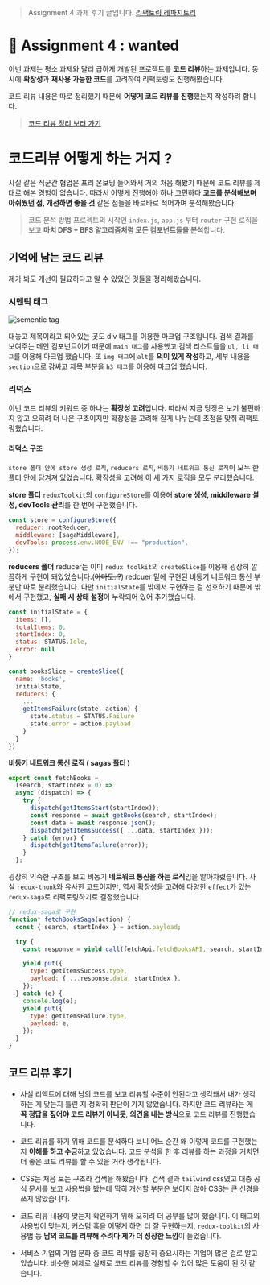 > Assignment 4 과제 후기 글입니다.
> [리팩토링 레파지토리](https://github.com/POB-Coconut/Assignment4-DW-SW)

# 🎯 Assignment 4 : wanted

이번 과제는 평소 과제와 달리 급하게 개발된 프로젝트를 **코드 리뷰**하는 과제입니다. 동시에 **확장성**과 **재사용 가능한 코드**를 고려하여 리팩토링도 진행해봤습니다.

코드 리뷰 내용은 따로 정리했기 때문에 **어떻게 코드 리뷰를 진행**했는지 작성하려 합니다.

> [코드 리뷰 정리 보러 가기](https://teal-fireplant-241.notion.site/Assignment-4-wanted-ff1c5b0b82fb4b348bf18bd3ed3fd67e)

# 코드리뷰 어떻게 하는 거지 ?

사실 같은 직군간 협업은 프리 온보딩 들어와서 거의 처음 해봤기 때문에 코드 리뷰를 제대로 해본 경험이 없습니다. 따라서 어떻게 진행해야 하나 고민하다 **코드를 분석해보며 아쉬웠던 점, 개선하면 좋을 것** 같은 점들을 바로바로 적어가며 분석해봤습니다.

> 코드 분석 방법
> 프로젝트의 시작인 `index.js`, `app.js` 부터 `router` 구현 로직을 보고 **마치 DFS + BFS 알고리즘처럼 모든 컴포넌트들을 분석**합니다.

## 기억에 남는 코드 리뷰

제가 봐도 개선이 필요하다고 알 수 있었던 것들을 정리해봤습니다.

### 시멘틱 태그

<img src="https://user-images.githubusercontent.com/59330828/128938493-11573def-fcb5-49a1-be29-ee4c271f87b8.PNG" alt="sementic tag">

대놓고 제목이라고 되어있는 곳도 div 태그를 이용한 마크업 구조입니다.
검색 결과를 보여주는 메인 컴포넌트이기 때문에 `main 태그`를 사용했고 검색 리스트들을 `ul, li 태그`를 이용해 마크업 했습니다.
또 `img 태그`에 `alt`를 **의미 있게 작성**하고, 세부 내용을 `section`으로 감싸고 제목 부분을 `h3 태그`를 이용해 마크업 했습니다.

### 리덕스

이번 코드 리뷰의 키워드 중 하나는 **확장성 고려**입니다. 따라서 지금 당장은 보기 불편하지 않고 오히려 더 나은 구조이지만 확장성을 고려해 잘게 나누는데 초점을 맞춰 리팩토링했습니다.

#### 리덕스 구조

`store 폴더 안에 store 생성 로직`, `reducers 로직`, `비동기 네트워크 통신 로직`이 모두 한 폴더 안에 담겨져 있었습니다. 확장성을 고려해 이 세 가지 로직을 모두 분리했습니다.

**store 폴더**
`reduxToolkit`의 `configureStore`를 이용해 **store 생성, middleware 설정, devTools 관리**를 한 번에 구현했습니다.

```javascript
const store = configureStore({
  reducer: rootReducer,
  middleware: [sagaMiddleware],
  devTools: process.env.NODE_ENV !== "production",
});
```

**reducers 폴더**
reducer는 이미 `redux toolkit`의 `createSlice`를 이용해 굉장히 깔끔하게 구현이 돼있었습니다.(~~아마도..?~~) redcuer 밑에 구현된 비동기 네트워크 통신 부분만 따로 분리했습니다.
다만 `initialState`를 밖에서 구현하는 걸 선호하기 때문에 밖에서 구현했고, **실패 시 상태 설정**이 누락되어 있어 추가했습니다.

```javascript
const initialState = {
  items: [],
  totalItems: 0,
  startIndex: 0,
  status: STATUS.Idle,
  error: null
}

const booksSlice = createSlice({
  name: 'books',
  initialState,
  reducers: {
    ...
    getItemsFailure(state, action) {
      state.status = STATUS.Failure
      state.error = action.payload
    }
  }
})
```

**비동기 네트워크 통신 로직 ( sagas 폴더 )**

```javascript
export const fetchBooks =
  (search, startIndex = 0) =>
  async (dispatch) => {
    try {
      dispatch(getItemsStart(startIndex));
      const response = await getBooks(search, startIndex);
      const data = await response.json();
      dispatch(getItemsSuccess({ ...data, startIndex }));
    } catch (error) {
      dispatch(getItemsFailure(error));
    }
  };
```

굉장히 익숙한 구조를 보고 비동기 **네트워크 통신을 하는 로직**임을 알아차렸습니다. 사실 `redux-thunk`와 유사한 코드이지만, 역시 확장성을 고려해 다양한 `effect`가 있는 `redux-saga`로 리팩토링하기로 결정했습니다.

```javascript
// redux-saga로 구현
function* fetchBooksSaga(action) {
  const { search, startIndex } = action.payload;

  try {
    const response = yield call(fetchApi.fetchBooksAPI, search, startIndex);

    yield put({
      type: getItemsSuccess.type,
      payload: { ...response.data, startIndex },
    });
  } catch (e) {
    console.log(e);
    yield put({
      type: getItemsFailure.type,
      payload: e,
    });
  }
}
```

## 코드 리뷰 후기

- 사실 리액트에 대해 남의 코드를 보고 리뷰할 수준이 안된다고 생각돼서 내가 생각하는 게 맞는지 틀린 지 정확히 판단이 가지 않았습니다. 하지만 코드 리뷰라는 게 **꼭 정답을 짚어야 코드 리뷰가 아니듯**, **의견을 내는 방식**으로 코드 리뷰를 진행했습니다.

- 코드 리뷰를 하기 위해 코드를 분석하다 보니 어느 순간 왜 이렇게 코드를 구현했는지 **이해를 하고 수긍**하고 있었습니다. 코드 분석을 한 후 리뷰를 하는 과정을 거치면 더 좋은 코드 리뷰를 할 수 있을 거라 생각됩니다.

- CSS는 처음 보는 구조라 검색을 해봤습니다. 검색 결과 `tailwind` css였고 대충 공식 문서를 보고 사용법을 봤는데 딱히 개선할 부분은 보이지 않아 CSS는 큰 신경을 쓰지 않았습니다.

- 코드 리뷰 내용이 맞는지 확인하기 위해 오히려 더 공부를 많이 했습니다. 이 태그의 사용법이 맞는지, 커스텀 훅을 어떻게 하면 더 잘 구현하는지, `redux-toolkit`의 사용법 등 **남의 코드를 리뷰해 주려다 제가 더 성장한 느낌**이 들었습니다.

- 서비스 기업의 기업 문화 중 코드 리뷰를 굉장히 중요시하는 기업이 많은 걸로 알고 있습니다. 비슷한 예제로 실제로 코드 리뷰를 경험할 수 있어 많은 도움이 된 것 같습니다.
